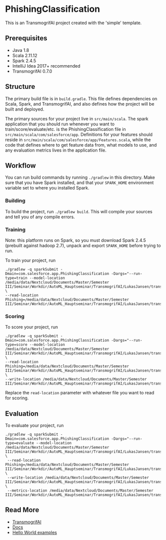 # PhishingClassification

This is an TransmogrifAI project created with the 'simple' template.

## Prerequisites

- Java 1.8
- Scala 2.11.12
- Spark 2.4.5
- IntelliJ Idea 2017+ recommended
- TransmogrifAI 0.7.0


## Structure

The primary build file is in `build.gradle`.
This file defines dependencies on Scala, Spark, and TransmogrifAI, and also defines how the project will be built
and deployed.

The primary sources for your project live in `src/main/scala`.
The spark application that you should run whenever you want to train/score/evaluate/etc. is the PhishingClassification
file in `src/main/scala/com/salesforce/app`.
Definitions for your features should reside in `src/main/scala/com/salesforce/app/Features.scala`, while the code that defines
where to get feature data from, what models to use, and any evaluation metrics lives in the application file.

## Workflow

You can run build commands by running `./gradlew` in this directory. Make sure that you have Spark installed, and that your
`SPARK_HOME` environment variable set to where you installed Spark.

### Building
To build the project, run `./gradlew build`. This will compile your sources and tell you of any compile errors.

### Training

Note: this platform runs on Spark, so you must download Spark 2.4.5 (prebuilt against hadoop 2.7), unpack and export `SPARK_HOME` before trying to run.

To train your project, run

```
./gradlew -q sparkSubmit -Dmain=com.salesforce.app.PhishingClassification -Dargs="--run-type=train --model-location /media/data/Nextcloud/Documents/Master/Semester III/Seminar/Workdir/AutoML_Hauptseminar/TransmogrifAI/LukasJansen/transmogriftool/./phishingclassification/build/spark/model \
--read-location Phishing=/media/data/Nextcloud/Documents/Master/Semester III/Seminar/Workdir/AutoML_Hauptseminar/TransmogrifAI/LukasJansen/transmogriftool/../phishing_train_headerfix.csv"
```

### Scoring
To score your project, run

```
./gradlew -q sparkSubmit -Dmain=com.salesforce.app.PhishingClassification -Dargs="--run-type=score --model-location /media/data/Nextcloud/Documents/Master/Semester III/Seminar/Workdir/AutoML_Hauptseminar/TransmogrifAI/LukasJansen/transmogriftool/./phishingclassification/build/spark/model \
--read-location Phishing=/media/data/Nextcloud/Documents/Master/Semester III/Seminar/Workdir/AutoML_Hauptseminar/TransmogrifAI/LukasJansen/transmogriftool/../phishing_train_headerfix.csv \
--write-location /media/data/Nextcloud/Documents/Master/Semester III/Seminar/Workdir/AutoML_Hauptseminar/TransmogrifAI/LukasJansen/transmogriftool/./phishingclassification/build/spark/scores"
```

Replace the `read-location` parameter with whatever file you want to read for scoring.

## Evaluation
To evaluate your project, run

```
./gradlew -q sparkSubmit -Dmain=com.salesforce.app.PhishingClassification -Dargs="--run-type=evaluate --model-location /media/data/Nextcloud/Documents/Master/Semester III/Seminar/Workdir/AutoML_Hauptseminar/TransmogrifAI/LukasJansen/transmogriftool/./phishingclassification/build/spark/model \
 --read-location Phishing=/media/data/Nextcloud/Documents/Master/Semester III/Seminar/Workdir/AutoML_Hauptseminar/TransmogrifAI/LukasJansen/transmogriftool/../phishing_train_headerfix.csv \
 --write-location /media/data/Nextcloud/Documents/Master/Semester III/Seminar/Workdir/AutoML_Hauptseminar/TransmogrifAI/LukasJansen/transmogriftool/./phishingclassification/build/spark/eval \
 --metrics-location /media/data/Nextcloud/Documents/Master/Semester III/Seminar/Workdir/AutoML_Hauptseminar/TransmogrifAI/LukasJansen/transmogriftool/./phishingclassification/build/spark/metrics"
```

## Read More

- [TransmogrifAI](https://github.com/salesforce/TransmogrifAI)
- [Docs](https://docs.transmogrif.ai)
- [Hello World examples](https://github.com/salesforce/TransmogrifAI/tree/master/helloworld)
